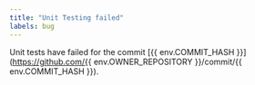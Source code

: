 ```yaml
---
title: "Unit Testing failed"
labels: bug
---
```


Unit tests have failed for the commit [{{ env.COMMIT_HASH }}](https://github.com/{{ env.OWNER_REPOSITORY }}/commit/{{ env.COMMIT_HASH }}).
